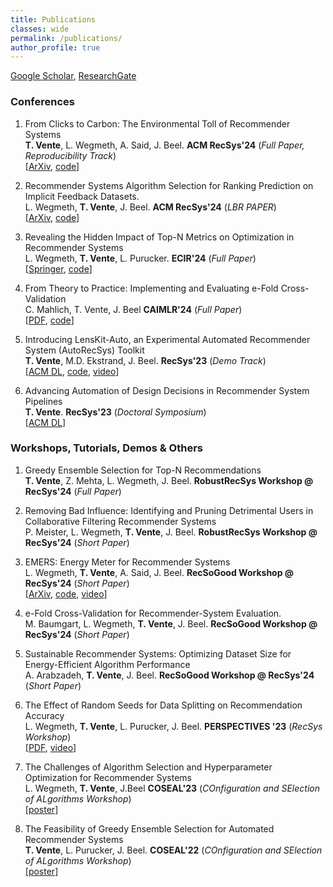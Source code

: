 ```yaml
---
title: Publications
classes: wide
permalink: /publications/
author_profile: true
---
```


[Google Scholar](https://scholar.google.com/citations?user=xcZpreUAAAAJ&hl=en&oi=ao), [ResearchGate](https://www.researchgate.net/profile/Tobias-Vente)


### Conferences

1. From Clicks to Carbon: The Environmental Toll of Recommender Systems  
**T. Vente**, L. Wegmeth, A. Said, J. Beel. **ACM RecSys'24** (_Full Paper, Reproducibility Track_)  
\[[ArXiv](https://arxiv.org/abs/2408.08203), [code](https://github.com/ISG-Siegen/recsys-carbon-footprint)]  

2. Recommender Systems Algorithm Selection for Ranking Prediction on Implicit Feedback Datasets.  
L. Wegmeth, **T. Vente**, J. Beel. **ACM RecSys'24** (_LBR PAPER_)  
\[[ArXiv](https://arxiv.org/abs/2409.05461), [code](https://github.com/ISG-Siegen/RecSys-Algorithm-Selection-Ranking-Implicit-LBR)]  

3. Revealing the Hidden Impact of Top-N Metrics on Optimization in Recommender Systems  
L. Wegmeth, **T. Vente**, L. Purucker. **ECIR'24** (_Full Paper_)  
\[[Springer](https://link.springer.com/chapter/10.1007/978-3-031-56027-9_9), [code](https://github.com/ISG-Siegen/scoring-optimizer)]  

4. From Theory to Practice: Implementing and Evaluating e-Fold Cross-Validation  
C. Mahlich, T. Vente, J. Beel **CAIMLR'24** (_Full Paper_)  
\[[PDF](https://isg.beel.org/pubs/2024%20From%20Theory%20to%20Practice%20Implementing%20and%20Evaluating%20e-fold%20cross-validation.pdf), [code](https://github.com/ISG-Siegen/e-fold-ml-mahlich/tree/PosterPaper)]  

5. Introducing LensKit-Auto, an Experimental Automated Recommender System (AutoRecSys) Toolkit  
**T. Vente**, M.D. Ekstrand, J. Beel. **RecSys'23** (_Demo Track_)   
\[[ACM DL](https://dl.acm.org/doi/10.1145/3604915.3610656), [code](https://github.com/ISG-Siegen/lenskit-auto), [video](https://www.youtube.com/watch?v=OTZAb8E_IZI&t=4s)\]  

6. Advancing Automation of Design Decisions in Recommender System Pipelines   
**T. Vente**. **RecSys'23** (_Doctoral Symposium_)  
\[[ACM DL](https://dl.acm.org/doi/abs/10.1145/3604915.3608886)]


### Workshops, Tutorials, Demos & Others

1. Greedy Ensemble Selection for Top-N Recommendations  
**T. Vente**, Z. Mehta, L. Wegmeth, J. Beel. **RobustRecSys Workshop @ RecSys'24** (_Full Paper_)  

2. Removing Bad Influence: Identifying and Pruning Detrimental Users in Collaborative Filtering Recommender Systems  
P. Meister, L. Wegmeth, **T. Vente**, J. Beel. **RobustRecSys Workshop @ RecSys'24** (_Short Paper_)  

3. EMERS: Energy Meter for Recommender Systems  
L. Wegmeth, **T. Vente**, A. Said, J. Beel. **RecSoGood Workshop @ RecSys'24** (_Short Paper_)  
\[[ArXiv](https://arxiv.org/html/2409.15060v1#:~:text=EMERS%20measures%20energy%20consumption%20with,recommender%20systems%20practitioners%20and%20researchers.), [code](https://github.com/ISG-Siegen/emers),
[video](https://youtu.be/vmXOcrVpRDg)\]  

4. e-Fold Cross-Validation for Recommender-System Evaluation.  
M. Baumgart, L. Wegmeth, **T. Vente**, J. Beel. **RecSoGood Workshop @ RecSys'24** (_Short Paper_)  

5. Sustainable Recommender Systems: Optimizing Dataset Size for Energy-Efficient Algorithm Performance  
A. Arabzadeh, **T. Vente**, J. Beel. **RecSoGood Workshop @ RecSys'24** (_Short Paper_)  

6. The Effect of Random Seeds for Data Splitting on Recommendation Accuracy  
L. Wegmeth, **T. Vente**, L. Purucker, J. Beel. **PERSPECTIVES '23** (_RecSys Workshop_)  
\[[PDF](https://ceur-ws.org/Vol-3476/paper4.pdf), [video](https://perspectives-ws.github.io/2023/videos/#the-effect-of-random-seeds-for-data-splitting-on-recommendation-accuracy)\]  

7. The Challenges of Algorithm Selection and Hyperparameter Optimization for Recommender Systems  
L. Wegmeth, **T. Vente**, J.Beel **COSEAL'23** (_COnfiguration and SElection of ALgorithms Workshop_)  
\[[poster](https://www.researchgate.net/publication/373825532_The_Challenges_of_Algorithm_Selection_and_Hyperparameter_Optimization_for_Recommender_Systems)\]  

8. The Feasibility of Greedy Ensemble Selection for Automated Recommender Systems  
**T. Vente**, L. Purucker, J. Beel. **COSEAL'22** (_COnfiguration and SElection of ALgorithms Workshop_)  
\[[poster](https://www.researchgate.net/publication/373841225_The_Feasibility_of_Greedy_Ensemble_Selection_for_Automated_Recommender_Systems)\]



